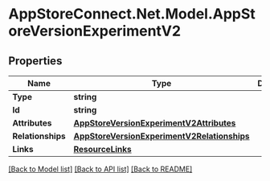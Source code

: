 # AppStoreConnect.Net.Model.AppStoreVersionExperimentV2

## Properties

Name | Type | Description | Notes
------------ | ------------- | ------------- | -------------
**Type** | **string** |  | 
**Id** | **string** |  | 
**Attributes** | [**AppStoreVersionExperimentV2Attributes**](AppStoreVersionExperimentV2Attributes.md) |  | [optional] 
**Relationships** | [**AppStoreVersionExperimentV2Relationships**](AppStoreVersionExperimentV2Relationships.md) |  | [optional] 
**Links** | [**ResourceLinks**](ResourceLinks.md) |  | [optional] 

[[Back to Model list]](../README.md#documentation-for-models) [[Back to API list]](../README.md#documentation-for-api-endpoints) [[Back to README]](../README.md)

